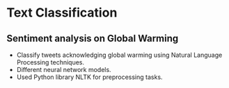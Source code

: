# Text Classification 
## Sentiment analysis on Global Warming

<ul>
	<li>Classify tweets acknowledging global warming using Natural Language Processing techniques.</li>
	<li>Different neural network models.</li>
	<li>Used Python library NLTK for preprocessing tasks.</li>
</ul>